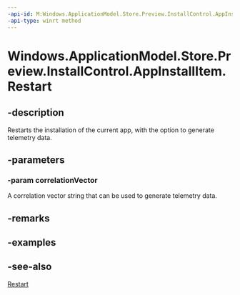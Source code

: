 ----api-id: M:Windows.ApplicationModel.Store.Preview.InstallControl.AppInstallItem.Restart(System.String)
-api-type: winrt method
---<!-- Method syntaxpublic void Restart(System.String correlationVector)--># Windows.ApplicationModel.Store.Preview.InstallControl.AppInstallItem.Restart## -descriptionRestarts the installation of the current app, with the option to generate telemetry data.## -parameters### -param correlationVectorA correlation vector string that can be used to generate telemetry data.## -remarks## -examples## -see-also[Restart](appinstallitem_restart_1108043616.md)